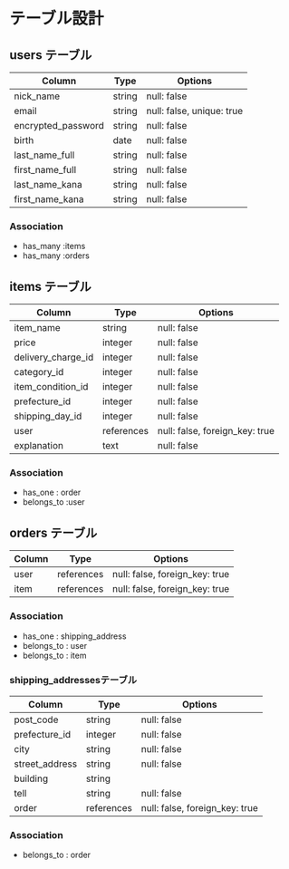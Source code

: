 # テーブル設計

## users テーブル

| Column               | Type   | Options     |
| ------------------   | ------ | ----------- |
| nick_name            | string | null: false |
| email                | string | null: false, unique: true |
| encrypted_password   | string | null: false |
| birth                | date   | null: false |
| last_name_full       | string | null: false |
| first_name_full      | string | null: false |
| last_name_kana       | string | null: false |
| first_name_kana      | string | null: false |

### Association

- has_many :items
- has_many :orders


## items テーブル

| Column            | Type       | Options     |
| ------            | ------     | ----------- |
| item_name         | string     | null: false |
| price             | integer    | null: false |
| delivery_charge_id| integer    | null: false |
| category_id       | integer    | null: false |
| item_condition_id | integer    | null: false |
| prefecture_id     | integer    | null: false |
| shipping_day_id   | integer    | null: false |
| user              | references | null: false, foreign_key: true |
| explanation       | text       | null: false  |


### Association

- has_one : order
- belongs_to :user

## orders テーブル

| Column         | Type       | Options     |
| ------         | ------     | ----------- |
| user           | references | null: false, foreign_key: true |
| item           | references | null: false, foreign_key: true |

### Association

- has_one : shipping_address
- belongs_to : user
- belongs_to : item

### shipping_addressesテーブル

| Column         | Type       | Options     |
| ------         | ------     | ----------- |
| post_code      | string     | null: false |
| prefecture_id  | integer    | null: false |
| city           | string     | null: false |
| street_address | string     | null: false |
| building       | string     |             |
| tell           | string     | null: false |
| order          | references | null: false, foreign_key: true |

### Association

- belongs_to : order